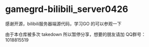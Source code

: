 # gamegrd-bilibili_server0426
感谢开源，bilibili服务器端源代码，学习GO 的可以参观一下

由于本仓库被多次 takedown 所以暂停分享，想要的朋友请加 QQ群号：1018815519
